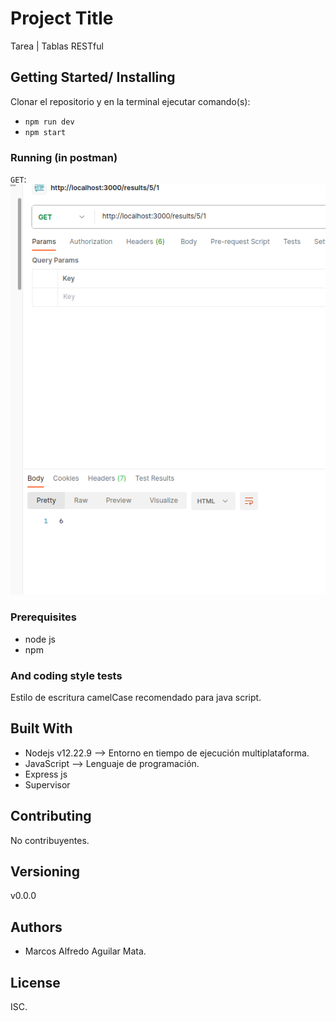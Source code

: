 # Project Title

Tarea | Tablas RESTful

## Getting Started/ Installing

Clonar el repositorio y en la terminal ejecutar comando(s):

* `npm run dev`
* `npm start`

### Running (in postman)

`GET`:
![get](./assets/GET.png)

### Prerequisites

* node js
* npm

### And coding style tests

Estilo de escritura camelCase recomendado para java script.

## Built With

* Nodejs v12.22.9 --> Entorno en tiempo de ejecución multiplataforma.
* JavaScript --> Lenguaje de programación.
* Express js
* Supervisor

## Contributing

No contribuyentes.

## Versioning

v0.0.0

## Authors

* Marcos Alfredo Aguilar Mata.

## License

ISC.


